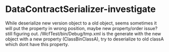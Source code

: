# DataContractSerializer-investigate
While deserialize new version object to a old object, seems sometimes it will put the property in wrong position, maybe new property/order issue? still figuring out.
/WcfTest/bin/Debug/tmp.xml is the generate with the new object with a new property (ClassBinClassA), try to deserialize to old classA which dont have this property.
